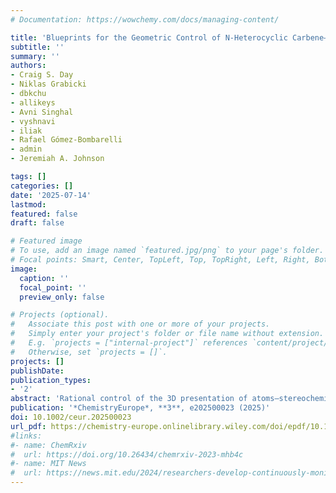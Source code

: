 ```yaml
---
# Documentation: https://wowchemy.com/docs/managing-content/

title: 'Blueprints for the Geometric Control of N-Heterocyclic Carbene–Carbodiimide Isomers'
subtitle: ''
summary: ''
authors:
- Craig S. Day
- Niklas Grabicki
- dbkchu
- allikeys
- Avni Singhal
- vyshnavi
- iliak
- Rafael Gómez-Bombarelli
- admin
- Jeremiah A. Johnson 

tags: []
categories: []
date: '2025-07-14'
lastmod: 
featured: false
draft: false

# Featured image
# To use, add an image named `featured.jpg/png` to your page's folder.
# Focal points: Smart, Center, TopLeft, Top, TopRight, Left, Right, BottomLeft, Bottom, BottomRight.
image:
  caption: ''
  focal_point: ''
  preview_only: false

# Projects (optional).
#   Associate this post with one or more of your projects.
#   Simply enter your project's folder or file name without extension.
#   E.g. `projects = ["internal-project"]` references `content/project/deep-learning/index.md`.
#   Otherwise, set `projects = []`.
projects: []
publishDate: 
publication_types:
- '2'
abstract: 'Rational control of the 3D presentation of atoms—stereochemistry—lies at the heart of synthetic organic and materials chemistries. Here, researchers report detailed computational studies on conformational isomerism in N-heterocyclic carbene–carbodiimide (NHC–CDI) zwitterionic adducts. By varying the steric and electronic parameters of the NHC and CDI components, criteria for controlling isomerization thermodynamics and predicting energetically favorable conformations are identified. These criteria is validated experimentally using a novel synthetic approach to NHC–CDIs, which exploits the thermodynamic equilibrium between sterically unencumbered NHC dimers to access NHC–CDI adducts with low barriers to conformational isomerization, including the first example of an (E/E)-NHC–CDI..'
publication: '*ChemistryEurope*, **3**, e202500023 (2025)'
doi: 10.1002/ceur.202500023
url_pdf: https://chemistry-europe.onlinelibrary.wiley.com/doi/epdf/10.1002/ceur.202500023
#links:
#- name: ChemRxiv
#  url: https://doi.org/10.26434/chemrxiv-2023-mhb4c
#- name: MIT News
#  url: https://news.mit.edu/2024/researchers-develop-continuously-monitoring-toxic-gases-detector-0517
---
```

